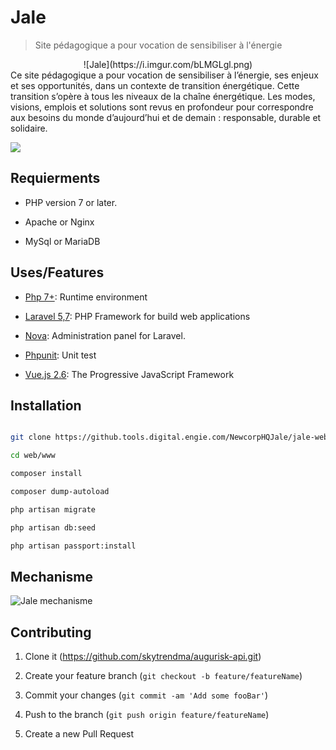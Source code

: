 

  
  

# Jale

> Site pédagogique a pour vocation de sensibiliser à l'énergie
<center>
![Jale](https://i.imgur.com/bLMGLgl.png)
</center>
Ce site pédagogique a pour vocation de sensibiliser à l’énergie, ses enjeux et ses opportunités, dans un contexte de transition énergétique. Cette transition s’opère à tous les niveaux de la chaîne énergétique. Les modes, visions, emplois et solutions sont revus en profondeur pour correspondre aux besoins du monde d’aujourd’hui et de demain : responsable, durable et solidaire.


![](header.png)

  

## Requierments

* PHP version 7 or later.

* Apache or Nginx

* MySql or MariaDB

## Uses/Features

* [Php 7+](https://nodejs.org/): Runtime environment

* [Laravel 5,7](https://laravel.com): PHP Framework for build web applications

* [Nova](https://nova.laravel.com): Administration panel for Laravel.

* [Phpunit](https://www.npmjs.com/package/uuid): Unit test

* [Vue.js 2.6](https://vuejs.org): The Progressive  JavaScript Framework

## Installation

```sh

git clone https://github.tools.digital.engie.com/NewcorpHQJale/jale-website.git

```

```sh
cd web/www
```

```sh
composer install
```
```sh
composer dump-autoload
```
```sh
php artisan migrate
```
```sh
php artisan db:seed
```
```sh
php artisan passport:install
```

## Mechanisme

![Jale mechanisme](https://i.imgur.com/xo26pFf.png)

## Contributing

1. Clone it (<https://github.com/skytrendma/augurisk-api.git>)

2. Create your feature branch (`git checkout -b feature/featureName`)

3. Commit your changes (`git commit -am 'Add some fooBar'`)

4. Push to the branch (`git push origin feature/featureName`)

5. Create a new Pull Request

  

<!-- Markdown link & img dfn's -->

[augurisk-image]:  https://img.shields.io/badge/augurisk--backend-v0.1-brightgreen

[augurisk-url]:  https://augurisk.io

[npm-downloads]:  https://img.shields.io/npm/dm/datadog-metrics.svg?style=flat-square

[travis-image]:  https://img.shields.io/travis/dbader/node-datadog-metrics/master.svg?style=flat-square

[travis-url]:  https://augurisk.io
